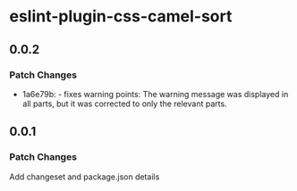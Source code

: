 # eslint-plugin-css-camel-sort

## 0.0.2

### Patch Changes

- 1a6e79b: - fixes warning points: The warning message was displayed in all parts, but it was corrected to only the relevant parts.

## 0.0.1

### Patch Changes

Add changeset and package.json details
